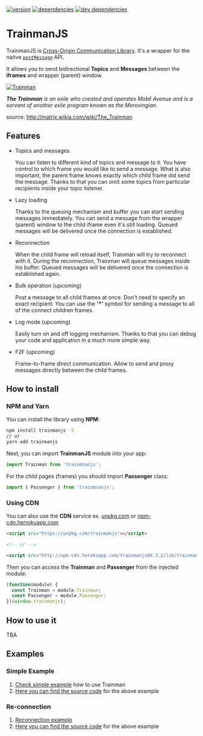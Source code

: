 [![version](https://img.shields.io/npm/v/trainmanjs.svg)](https://www.npmjs.com/package/trainmanjs)
[![dependencies](https://img.shields.io/david/macku/trainmanjs.svg)](package.json)
[![dev dependencies](https://img.shields.io/david/dev/macku/trainmanjs.svg)](package.json)

# TrainmanJS

TrainmanJS is [Cross-Origin Communication Library](https://en.wikipedia.org/wiki/Cross-origin_resource_sharing). It's a
wrapper for the native [`postMessage`](https://developer.mozilla.org/en-US/docs/Web/API/Window/postMessage) API.

It allows you to send bidirectional **Topics** and **Messages** between the **iframes** and wrapper (parent) window.

[![Trainman](http://www.hotflick.net/flicks/2003_The_Matrix_Revolutions/fhd003TMR_Bruce_Spence_002.jpg)](http://matrix.wikia.com/wiki/The_Trainman)

***The Trainman** is an exile who created and operates Mobil Avenue and is a servant of another exile program known as the Merovingian.*

source: http://matrix.wikia.com/wiki/The_Trainman

## Features

 - Topics and messages
  
   You can listen to different kind of topics and message to it. You have control to which frame you would like to send
   a message. What is also important, the parent frame knows exactly which child frame did send the message. Thanks to
   that you can omit some topics from particular recipients inside your topic listener.
 
 - Lazy loading
 
   Thanks to the queuing mechanism and buffer you can start sending messages immediately.
   You can send a message from the wrapper (parent) window to the child iframe even it's still loading.
   Queued messages will be delivered once the connection is established.
   
 - Reconnection
 
   When the child frame will reload itself, Trainman will try to reconnect with it. During the reconnection, Trainman
   will queue messages inside his buffer. Queued messages will be delivered once the connection is established again.
   
 - Bulk operation (upcoming)
   
   Post a message to all child frames at once. Don't need to specify an exact recipient. You can use the **'*'** symbol
   for sending a message to all of the connect children frames.
    
 - Log mode (upcoming)
  
   Easily turn on and off logging mechanism. Thanks to that you can debug your code and application in a much more simple
   way.

 - F2F (upcoming)

   Frame-to-frame direct communication. Allow to send and proxy messages directly between the child frames.


## How to install

### NPM and Yarn

You can install the library using **NPM**:

```bash
npm install trainmanjs -S
// or
yarn add trainmanjs
```

Next, you can import **TrainmanJS** module into your app:

```js
import Trainman from 'trainmnanjs';
```

For the child pages (frames) you should import **Passenger** class:

```js
import { Passenger } from 'trainmnanjs';
````

### Using CDN

You can also use the **CDN** service ex. [unpkg.com](https://unpkg.com/trainmanjs@0.3.2) or [npm-cdn.herrokuapp.com](http://npm-cdn.herokuapp.com/trainmanjs@0.3.2/lib/trainmanjs.js)

```html
<script src="https://unpkg.com/trainmanjs"></script>

<!-- or -->

<script src="http://npm-cdn.herokuapp.com/trainmanjs@0.3.2/lib/trainmanjs.js"></script>
```

Then you can access the **Trainman** and **Passenger** from the injected module:

```js
(function(module) {
  const Trainman = module.Trainman;
  const Passenger = module.Passenger;
})(window.trainmanjs);
```

## How to use it
TBA

## Examples

### Simple Example
1. [Check simple example](https://rawgit.com/macku/trainmanjs/master/examples/simple/index.html) how to use Trainman
2. [Here you can find the source code](/examples/simple/) for the above example

### Re-connection
1. [Reconnection example](https://rawgit.com/macku/trainmanjs/master/examples/reconnect/index.html)
2. [Here you can find the source code](/examples/reconnect/) for the above example
